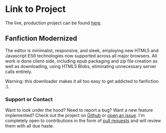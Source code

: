 # Link to Project
The live, production project can be found [here](https://firebolt55439.github.io/fanfic-downloader/web/).

## Fanfiction Modernized

The editor is minimalist, responsive, and sleek, employing new HTML5 and Javascript ES6 technologies
now supported across all major browsers. All work is done client-side, including epub packaging and
zip file creation as well as downloading, using HTML5 Blobs, eliminating unnecessary server calls entirely.

Warning: this downloader makes it all too easy to get addicted to fanfiction :).

### Support or Contact

Want to look under the hood? Need to report a bug? Want a new feature implemented? Check out the
project on [Github](https://github.com/firebolt55439/fanfic-downloader) or [open an issue](https://github.com/firebolt55439/fanfic-downloader/issues). I'm completely open to contributions
in the form of [pull requests](https://github.com/firebolt55439/fanfic-downloader/pulls) and will review
them with all due haste.
